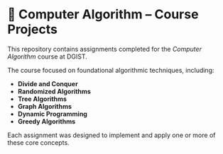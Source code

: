 # 🧮 Computer Algorithm – Course Projects

This repository contains assignments completed for the *Computer Algorithm* course at DGIST.

The course focused on foundational algorithmic techniques, including:

- **Divide and Conquer**
- **Randomized Algorithms**
- **Tree Algorithms**
- **Graph Algorithms**
- **Dynamic Programming**
- **Greedy Algorithms**

Each assignment was designed to implement and apply one or more of these core concepts.

